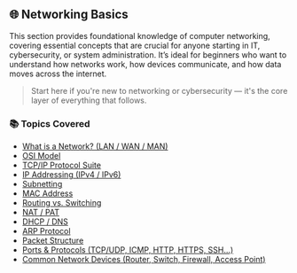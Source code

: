 ## 🌐 Networking Basics

This section provides foundational knowledge of computer networking, covering essential concepts that are crucial for anyone starting in IT, cybersecurity, or system administration. It’s ideal for beginners who want to understand how networks work, how devices communicate, and how data moves across the internet.

> Start here if you're new to networking or cybersecurity — it's the core layer of everything that follows.

### 📚 Topics Covered

- [What is a Network? (LAN / WAN / MAN)](1.%20Networking%20Basics/1.network_basics_lan_man_wan.md)
- [OSI Model](/2.osi_model_explained.md)
- [TCP/IP Protocol Suite](1.%20Networking%20Basics/3.tcp_ip_protocol_suite_revised.md)
- [IP Addressing (IPv4 / IPv6)](1.%20Networking%20Basics/4.ip_addressing_ipv4_ipv6.md)
- [Subnetting](1.%20Networking%20Basics/5.subnetting_explained.md)
- [MAC Address](1.%20Networking%20Basics/6.mac_address_explained.md)
- [Routing vs. Switching](1.%20Networking%20Basics/7.routing_vs_switching.md)
- [NAT / PAT](1.%20Networking%20Basics/8.nat_pat_explained.md)
- [DHCP / DNS](1.%20Networking%20Basics/9.dhcp_dns_explained.md)
- [ARP Protocol](1.%20Networking%20Basics/10.arp_protocol_explained.md)
- [Packet Structure](1.%20Networking%20Basics/11.packet_structure_explained.md)
- [Ports & Protocols (TCP/UDP, ICMP, HTTP, HTTPS, SSH...)](1.%20Networking%20Basics/12.ports_protocols_explained.md)
- [Common Network Devices (Router, Switch, Firewall, Access Point)](1.%20Networking%20Basics/13.common_network_devices.md)
